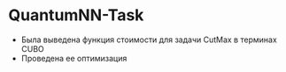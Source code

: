# QuantumNN-Task
- Была выведена функция стоимости для задачи CutMax в терминах CUBO
- Проведена ее оптимизация 
